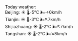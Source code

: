 Today weather:  
Beijing: ☀️ 🌡️-5°C 🌬️→0km/h  
Tianjin: ☀️ 🌡️-3°C 🌬️↖7km/h  
Shijiazhuang: ☀️ 🌡️-2°C 🌬️↖7km/h  
Tangshan: ☀️ 🌡️-2°C 🌬️↘8km/h  
